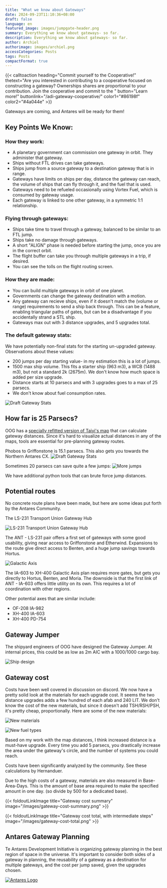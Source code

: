 ```yaml
---
title: "What we know about Gateways"
date: 2024-09-23T11:10:36+08:00
draft: false
language: en
featured_image: images/jumpgate-header.png
summary: Everything we know about gateways- so far.
description: Everything we know about gateways- so far.
author: Archiel
authorimage: images/archiel.png
accessCategories: Posts
tags: Posts
compactFormat: true
---
```



{{< calltoaction heading="Commit yourself to the Cooperative!" thetext="Are you interested in contributing to a cooperative focused on constructing a gateway? Ownerships shares are proportional to your contribution. Join the cooperative and commit to the  " button="Learn more!" buttonlink="/adi-gateway-cooperative/"  color1="#86198f" color2="#4a044e" >}}


Gateways are coming, and Antares will be ready for them!

## Key Points We Know: 

### How they work:

* A planetary government can commission one gateway in orbit. They administer that gateway.
* Ships without FTL drives can take gateways.
* Ships jump from a source gateway to a destination gateway that is in range. 
* Gateways have limits on ships per day, distance the gateway can reach, the volume of ships that can fly through it, and the fuel that is used. 
* Gateways need to be refueled occasionally using Vortex Fuel, which is consumed by gateway usage.
* Each gateway is linked to one other gateway, in a symmetric 1:1 relationship.

### Flying through gateways:

* Ships take time to travel through a gateway, balanced to be similar to an FTL jump.
* Ships take no damage through gateways.
* A short "ALIGN" phase is needed before starting the jump, once you are in the correct orbit.
* The flight buffer can take you through multiple gateways in a trip, if desired.
* You can see the tolls on the flight routing screen.

### How they are made:

* You can build multiple gateways in orbit of one planet.
* Governments can change the gateway destination with a motion.
* Any gateway can recieve ships, even if it doesn't match the (volume or range) requirements to send a ship back through. This can be a feature, enabling triangular paths of gates, but can be a disadvantage if you accidentally strand a STL ship.
* Gateways max out with 3 distance upgrades, and 5 upgrades total.

### The default gateway stats:

We have potentially non-final stats for the starting un-upgraded gateway. Observations about these values:

* 200 jumps per day starting value- in my estimation this is a lot of jumps.
* 1500 max ship volume. This fits a starter ship (963 m3), a WCB (1488 m3), but not a standard 2k (2675m). We don't know how much space is added per size upgrade.
* Distance starts at 10 parsecs and with 3 upgrades goes to a max of 25 parsecs.
* We don't know about fuel consumption rates.

![Draft Gateway Stats ](/images/gateway-choices.png)

## How far is 25 Parsecs?

OOG has a [specially refitted version of Taiyi's map](https://oogcapitalmanagement.com/map/) that can calculate gateway distances. Since it's hard to visualize actual distances in any of the maps, tools are essential for pre-planning gateway routes.

Phobos to Griffonstone is 15.1 parsecs. This also gets you towards the Northern Antares CX.
![Draft Gateway Stats ](http://kortham.net/temp/firefox_SRjXFCI08r.png)

Sometimes 20 parsecs can save quite a few jumps:
![More jumps](http://kortham.net/temp/firefox_9iOliroWBV.png)

We have additional python tools that can brute force jump distances.

## Potential routes

No concrete route plans have been made, but here are some ideas put forth by the Antares Community.

The LS-231 Transport Union Gateway Hub

![LS-231 Transport Union Gateway Hub](/images/LS231Hub.png)

The ANT - LS-231 pair offers a first set of gateways with some good usability, giving near access to Griffonstone and Etherwind. Expansions to the route give direct access to Benten, and a huge jump savings towards Hortus.

![Galactic Axis](/images/GalacticAxis.png)

The IA-603 to XH-400 Galactic Axis plan requires more gates, but gets you directly to Hortus, Benten, and Moria. The downside is that the first link of ANT - IA-603 offers little utility on its own. This requires a lot of coordination with other regions.

Other potential axes that are similar include:
* OF-208 IA-982
* XH-400 IA-603
* XH-400 PD-754

## Gateway Jumper

The shipyard engineers of OOG have designed the Gateway Jumper. At internal prices, this could be as low as 2m AIC with a 1000/1000 cargo bay. 

![Ship design ](/images/gateway-jumper.png)


## Gateway cost

Costs have been well covered in discussion on discord. We now have a pretty solid look at the materials for each upgrade cost. It seems the two distance upgrades adds a few hundred of each afab and 240 LIT. We don't know the cost of the new materials, but since it doesn't add TSH/RSH/PSH, it's pretty cheap, proportionally. Here are some of the new materials:

![New materials](/images/gateway-new-materials.png)

![New fuel types](/images/gateway-new-fuel.png)

Based on my work with the map distances, I think increased distance is a must-have upgrade. Every time you add 5 parsecs, you drastically increase the area under the gateway's circle, and the number of systems you could reach. 

Costs have been significantly analyzed by the community. See these calculations by Hernanduer.

Due to the high costs of a gateway, materials are also measured in Base-Area-Days. This is the amount of base area required to make the specified amount in one day. (so divide by 500 for a dedicated base). 

{{< foldoutLinkImage title="Gateway cost summary" image="/images/gateway-cost-summary.png" >}}

{{< foldoutLinkImage title="Gateway cost total, with intermediate steps" image="/images/gateway-cost-total.png" >}}


## Antares Gateway Planning

Te Antares Development Initiative is organizing gateway planning in the best region of space in the universe. It's important to consider both sides of a gateway in planning, the reusability of a gateway as a destination for multiple gateways, and the cost per jump saved, given the upgrades chosen.

[![Antares Logo](/images/ADI-Discord.png)](https://discord.gg/gmx7br5XBQ)

